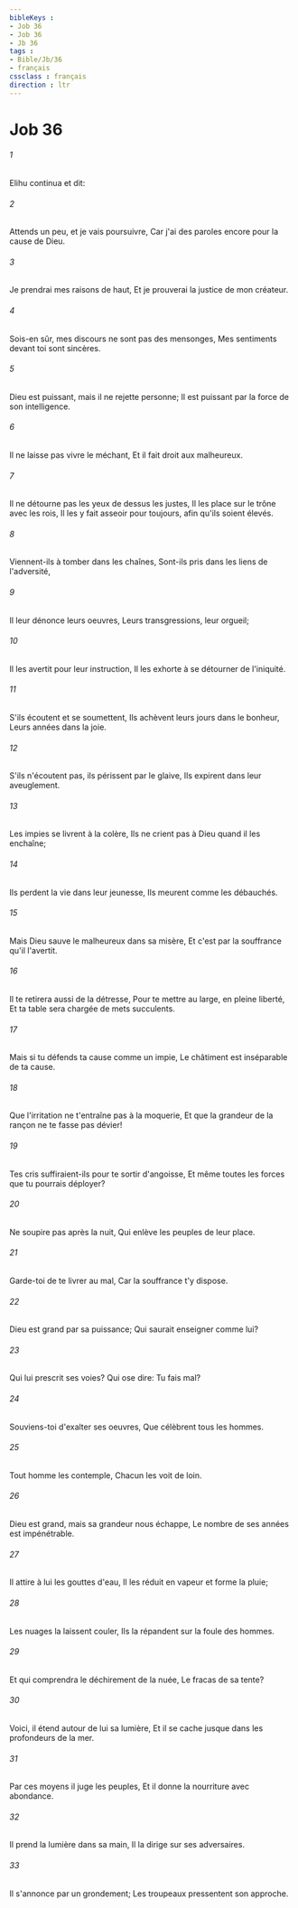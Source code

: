 ```yaml
---
bibleKeys : 
- Job 36
- Job 36
- Jb 36
tags : 
- Bible/Jb/36
- français
cssclass : français
direction : ltr
---
```


# Job 36

###### 1
Elihu continua et dit:
###### 2
Attends un peu, et je vais poursuivre, Car j'ai des paroles encore pour la cause de Dieu.
###### 3
Je prendrai mes raisons de haut, Et je prouverai la justice de mon créateur.
###### 4
Sois-en sûr, mes discours ne sont pas des mensonges, Mes sentiments devant toi sont sincères.
###### 5
Dieu est puissant, mais il ne rejette personne; Il est puissant par la force de son intelligence.
###### 6
Il ne laisse pas vivre le méchant, Et il fait droit aux malheureux.
###### 7
Il ne détourne pas les yeux de dessus les justes, Il les place sur le trône avec les rois, Il les y fait asseoir pour toujours, afin qu'ils soient élevés.
###### 8
Viennent-ils à tomber dans les chaînes, Sont-ils pris dans les liens de l'adversité,
###### 9
Il leur dénonce leurs oeuvres, Leurs transgressions, leur orgueil;
###### 10
Il les avertit pour leur instruction, Il les exhorte à se détourner de l'iniquité.
###### 11
S'ils écoutent et se soumettent, Ils achèvent leurs jours dans le bonheur, Leurs années dans la joie.
###### 12
S'ils n'écoutent pas, ils périssent par le glaive, Ils expirent dans leur aveuglement.
###### 13
Les impies se livrent à la colère, Ils ne crient pas à Dieu quand il les enchaîne;
###### 14
Ils perdent la vie dans leur jeunesse, Ils meurent comme les débauchés.
###### 15
Mais Dieu sauve le malheureux dans sa misère, Et c'est par la souffrance qu'il l'avertit.
###### 16
Il te retirera aussi de la détresse, Pour te mettre au large, en pleine liberté, Et ta table sera chargée de mets succulents.
###### 17
Mais si tu défends ta cause comme un impie, Le châtiment est inséparable de ta cause.
###### 18
Que l'irritation ne t'entraîne pas à la moquerie, Et que la grandeur de la rançon ne te fasse pas dévier!
###### 19
Tes cris suffiraient-ils pour te sortir d'angoisse, Et même toutes les forces que tu pourrais déployer?
###### 20
Ne soupire pas après la nuit, Qui enlève les peuples de leur place.
###### 21
Garde-toi de te livrer au mal, Car la souffrance t'y dispose.
###### 22
Dieu est grand par sa puissance; Qui saurait enseigner comme lui?
###### 23
Qui lui prescrit ses voies? Qui ose dire: Tu fais mal?
###### 24
Souviens-toi d'exalter ses oeuvres, Que célèbrent tous les hommes.
###### 25
Tout homme les contemple, Chacun les voit de loin.
###### 26
Dieu est grand, mais sa grandeur nous échappe, Le nombre de ses années est impénétrable.
###### 27
Il attire à lui les gouttes d'eau, Il les réduit en vapeur et forme la pluie;
###### 28
Les nuages la laissent couler, Ils la répandent sur la foule des hommes.
###### 29
Et qui comprendra le déchirement de la nuée, Le fracas de sa tente?
###### 30
Voici, il étend autour de lui sa lumière, Et il se cache jusque dans les profondeurs de la mer.
###### 31
Par ces moyens il juge les peuples, Et il donne la nourriture avec abondance.
###### 32
Il prend la lumière dans sa main, Il la dirige sur ses adversaires.
###### 33
Il s'annonce par un grondement; Les troupeaux pressentent son approche.
